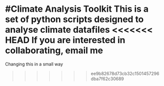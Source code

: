 #Climate Analysis Toolkit
This is a set of python scripts designed to analyse climate datafiles
<<<<<<< HEAD
If you are interested in collaborating, email me
=======
Changing this in a small way
>>>>>>> ee9b82678d73cb32c1501457296dba7f62c30689
